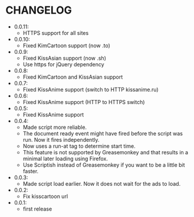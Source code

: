 # CHANGELOG

- 0.0.11:
  - HTTPS support for all sites
- 0.0.10:
  - Fixed KimCartoon support (now .to)
- 0.0.9:
  - Fixed  KissAsian support (now .sh)
  - Use https for jQuery dependency
- 0.0.8:
  - Fixed KimCartoon and KissAsian support
- 0.0.7:
  - Fixed KissAnime support (switch to HTTP kissanime.ru)
- 0.0.6:
  - Fixed KissAnime support (HTTP to HTTPS switch)
- 0.0.5:
  - Fixed KissAnime support
- 0.0.4:
  - Made script more reliable.
  - The document ready event might have fired before the script was run. Now it fires independently.
  - Now uses a run-at tag to determine start time.
  - This feature is not supported by Greasemonkey and that results in a minimal later loading using Firefox.
  - Use Scriptish instead of Greasemonkey if you want to be a little bit faster.
- 0.0.3:
  - Made script load earlier. Now it does not wait for the ads to load.
- 0.0.2:
  - Fix kisscartoon url
- 0.0.1:
  - first release
